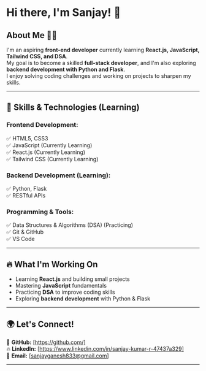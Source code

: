 # Hi there, I'm Sanjay! 👋  

## **About Me** 🙋‍♂️  
I'm an aspiring **front-end developer** currently learning **React.js, JavaScript, Tailwind CSS, and DSA**.  
My goal is to become a skilled **full-stack developer**, and I'm also exploring **backend development with Python and Flask**.  
I enjoy solving coding challenges and working on projects to sharpen my skills.  

---

## **🚀 Skills & Technologies (Learning)**  

### **Frontend Development:**  
✅ HTML5, CSS3  
✅ JavaScript (Currently Learning)  
✅ React.js (Currently Learning)  
✅ Tailwind CSS (Currently Learning)  

### **Backend Development (Learning):**  
✅ Python, Flask  
✅ RESTful APIs  

### **Programming & Tools:**  
✅ Data Structures & Algorithms (DSA) (Practicing)  
✅ Git & GitHub  
✅ VS Code  

---

## **🔥 What I'm Working On**  
- Learning **React.js** and building small projects  
- Mastering **JavaScript** fundamentals  
- Practicing **DSA** to improve coding skills  
- Exploring **backend development** with Python & Flask  

---

## **🌍 Let's Connect!**  
🚀 **GitHub:** [https://github.com/]  
🔥 **LinkedIn:** [https://www.linkedin.com/in/sanjay-kumar-r-47437a329]  
📧 **Email:** [sanjayganesh833@gmail.com]  

---

